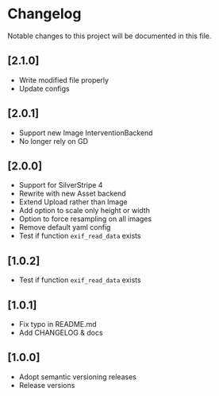 # Changelog

Notable changes to this project will be documented in this file.

## [2.1.0]

- Write modified file properly
- Update configs

## [2.0.1]

- Support new Image InterventionBackend
- No longer rely on GD

## [2.0.0]

- Support for SilverStripe 4
- Rewrite with new Asset backend
- Extend Upload rather than Image
- Add option to scale only height or width
- Option to force resampling on all images
- Remove default yaml config
- Test if function `exif_read_data` exists

## [1.0.2]

- Test if function `exif_read_data` exists

## [1.0.1]

- Fix typo in README.md
- Add CHANGELOG & docs

## [1.0.0]

- Adopt semantic versioning releases
- Release versions
